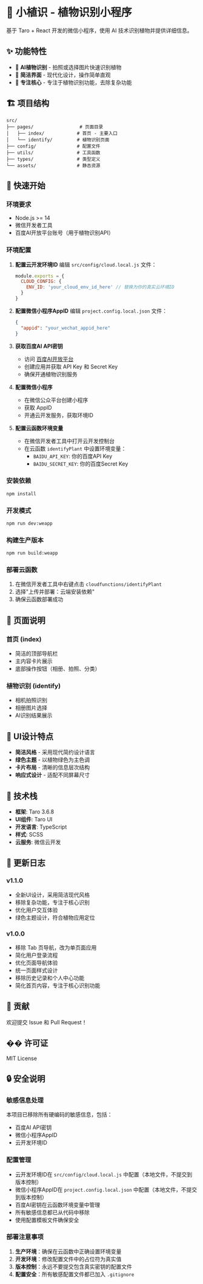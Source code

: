# 🌱 小植识 - 植物识别小程序

基于 Taro + React 开发的微信小程序，使用 AI 技术识别植物并提供详细信息。

## ✨ 功能特性

- 🌿 **AI植物识别** - 拍照或选择图片快速识别植物
- 📱 **简洁界面** - 现代化设计，操作简单直观
- 🎯 **专注核心** - 专注于植物识别功能，去除复杂功能

## 🏗️ 项目结构

```
src/
├── pages/                 # 页面目录
│   ├── index/            # 首页 - 主要入口
│   └── identify/         # 植物识别页面
├── config/               # 配置文件
├── utils/                # 工具函数
├── types/                # 类型定义
└── assets/               # 静态资源
```

## 🚀 快速开始

### 环境要求

- Node.js >= 14
- 微信开发者工具
- 百度AI开放平台账号（用于植物识别API）

### 环境配置

1. **配置云开发环境ID**
   编辑 `src/config/cloud.local.js` 文件：
   ```javascript
   module.exports = {
     CLOUD_CONFIG: {
       ENV_ID: 'your_cloud_env_id_here' // 替换为你的真实云环境ID
     }
   }
   ```

2. **配置微信小程序AppID**
   编辑 `project.config.local.json` 文件：
   ```json
   {
     "appid": "your_wechat_appid_here"
   }
   ```

3. **获取百度AI API密钥**
   - 访问 [百度AI开放平台](https://ai.baidu.com/)
   - 创建应用并获取 API Key 和 Secret Key
   - 确保开通植物识别服务

4. **配置微信小程序**
   - 在微信公众平台创建小程序
   - 获取 AppID
   - 开通云开发服务，获取环境ID

5. **配置云函数环境变量**
   - 在微信开发者工具中打开云开发控制台
   - 在云函数 `identifyPlant` 中设置环境变量：
     - `BAIDU_API_KEY`: 你的百度API Key
     - `BAIDU_SECRET_KEY`: 你的百度Secret Key

### 安装依赖

```bash
npm install
```

### 开发模式

```bash
npm run dev:weapp
```

### 构建生产版本

```bash
npm run build:weapp
```

### 部署云函数

1. 在微信开发者工具中右键点击 `cloudfunctions/identifyPlant`
2. 选择"上传并部署：云端安装依赖"
3. 确保云函数部署成功

## 📱 页面说明

### 首页 (index)
- 简洁的顶部导航栏
- 主内容卡片展示
- 底部操作按钮（相册、拍照、分类）

### 植物识别 (identify)
- 相机拍照识别
- 相册图片选择
- AI识别结果展示

## 🎨 UI设计特点

- **简洁风格** - 采用现代简约设计语言
- **绿色主题** - 以植物绿色为主色调
- **卡片布局** - 清晰的信息层次结构
- **响应式设计** - 适配不同屏幕尺寸

## 🔧 技术栈

- **框架**: Taro 3.6.8
- **UI组件**: Taro UI
- **开发语言**: TypeScript
- **样式**: SCSS
- **云服务**: 微信云开发

## 📝 更新日志

### v1.1.0
- 全新UI设计，采用简洁现代风格
- 移除复杂功能，专注于核心识别
- 优化用户交互体验
- 绿色主题设计，符合植物应用定位

### v1.0.0
- 移除 Tab 页导航，改为单页面应用
- 简化用户登录流程
- 优化页面导航体验
- 统一页面样式设计
- 移除历史记录和个人中心功能
- 简化首页内容，专注于核心识别功能

## 🤝 贡献

欢迎提交 Issue 和 Pull Request！

## �� 许可证

MIT License

## 🔒 安全说明

### 敏感信息处理

本项目已移除所有硬编码的敏感信息，包括：
- 百度AI API密钥
- 微信小程序AppID
- 云开发环境ID

### 配置管理

- 云开发环境ID在 `src/config/cloud.local.js` 中配置（本地文件，不提交到版本控制）
- 微信小程序AppID在 `project.config.local.json` 中配置（本地文件，不提交到版本控制）
- 百度AI密钥在云函数环境变量中管理
- 所有敏感信息都已从代码中移除
- 使用配置模板文件确保安全

### 部署注意事项

1. **生产环境**：确保在云函数中正确设置环境变量
2. **开发环境**：修改配置文件中的占位符为真实值
3. **版本控制**：永远不要提交包含真实密钥的配置文件
4. **配置安全**：所有敏感配置文件都已加入 `.gitignore` 
